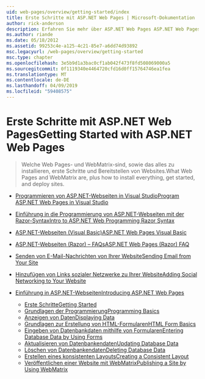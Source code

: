 ```yaml
---
uid: web-pages/overview/getting-started/index
title: Erste Schritte mit ASP.NET Web Pages | Microsoft-Dokumentation
author: rick-anderson
description: Erfahren Sie mehr über ASP.NET Web Pages ASP.NET Web Pages und die neue Razor-Syntax bieten eine schnelle, bedienungsfreundliche und einfache Möglichkeit zum Kombinieren von Servercode mit HTML-t...
ms.author: riande
ms.date: 05/18/2012
ms.assetid: 99253c4e-a125-4c21-85e7-a6dd74d93892
msc.legacyurl: /web-pages/overview/getting-started
msc.type: chapter
ms.openlocfilehash: 3e5b9d1a3bac0cf1ab042f473f8fd508069000a5
ms.sourcegitcommit: 0f1119340e4464720cfd16d0ff15764746ea1fea
ms.translationtype: MT
ms.contentlocale: de-DE
ms.lasthandoff: 04/09/2019
ms.locfileid: "59408575"
---
```

# <a name="getting-started-with-aspnet-web-pages"></a><span data-ttu-id="85b3d-103">Erste Schritte mit ASP.NET Web Pages</span><span class="sxs-lookup"><span data-stu-id="85b3d-103">Getting Started with ASP.NET Web Pages</span></span>

> <span data-ttu-id="85b3d-104">Welche Web Pages- und WebMatrix-sind, sowie das alles zu installieren, erste Schritte und Bereitstellen von Websites.</span><span class="sxs-lookup"><span data-stu-id="85b3d-104">What Web Pages and WebMatrix are, plus how to install everything, get started, and deploy sites.</span></span>


- [<span data-ttu-id="85b3d-105">Programmieren von ASP.NET-Webseiten in Visual Studio</span><span class="sxs-lookup"><span data-stu-id="85b3d-105">Program ASP.NET Web Pages in Visual Studio</span></span>](program-asp-net-web-pages-in-visual-studio.md)
- [<span data-ttu-id="85b3d-106">Einführung in die Programmierung von ASP.NET-Webseiten mit der Razor-Syntax</span><span class="sxs-lookup"><span data-stu-id="85b3d-106">Intro to ASP.NET Web Programming Razor Syntax</span></span>](introducing-razor-syntax-c.md)
- [<span data-ttu-id="85b3d-107">ASP.NET-Webseiten (Visual Basic)</span><span class="sxs-lookup"><span data-stu-id="85b3d-107">ASP.NET Web Pages Visual Basic</span></span>](introducing-razor-syntax-vb.md)
- [<span data-ttu-id="85b3d-108">ASP.NET-Webseiten (Razor) – FAQs</span><span class="sxs-lookup"><span data-stu-id="85b3d-108">ASP.NET Web Pages (Razor) FAQ</span></span>](aspnet-web-pages-razor-faq.md)
- [<span data-ttu-id="85b3d-109">Senden von E-Mail-Nachrichten von Ihrer Website</span><span class="sxs-lookup"><span data-stu-id="85b3d-109">Sending Email from Your Site</span></span>](11-adding-email-to-your-web-site.md)
- [<span data-ttu-id="85b3d-110">Hinzufügen von Links sozialer Netzwerke zu Ihrer Website</span><span class="sxs-lookup"><span data-stu-id="85b3d-110">Adding Social Networking to Your Website</span></span>](13-adding-social-networking-to-your-web-site.md)
- [<span data-ttu-id="85b3d-111">Einführung in ASP.NET-Webseiten</span><span class="sxs-lookup"><span data-stu-id="85b3d-111">Introducing ASP.NET Web Pages</span></span>](introducing-aspnet-web-pages-2/index.md)

    - [<span data-ttu-id="85b3d-112">Erste Schritte</span><span class="sxs-lookup"><span data-stu-id="85b3d-112">Getting Started</span></span>](introducing-aspnet-web-pages-2/getting-started.md)
    - [<span data-ttu-id="85b3d-113">Grundlagen der Programmierung</span><span class="sxs-lookup"><span data-stu-id="85b3d-113">Programming Basics</span></span>](introducing-aspnet-web-pages-2/intro-to-web-pages-programming.md)
    - [<span data-ttu-id="85b3d-114">Anzeigen von Daten</span><span class="sxs-lookup"><span data-stu-id="85b3d-114">Displaying Data</span></span>](introducing-aspnet-web-pages-2/displaying-data.md)
    - [<span data-ttu-id="85b3d-115">Grundlagen zur Erstellung von HTML-Formularen</span><span class="sxs-lookup"><span data-stu-id="85b3d-115">HTML Form Basics</span></span>](introducing-aspnet-web-pages-2/form-basics.md)
    - [<span data-ttu-id="85b3d-116">Eingeben von Datenbankdaten mithilfe von Formularen</span><span class="sxs-lookup"><span data-stu-id="85b3d-116">Entering Database Data by Using Forms</span></span>](introducing-aspnet-web-pages-2/entering-data.md)
    - [<span data-ttu-id="85b3d-117">Aktualisieren von Datenbankendaten</span><span class="sxs-lookup"><span data-stu-id="85b3d-117">Updating Database Data</span></span>](introducing-aspnet-web-pages-2/updating-data.md)
    - [<span data-ttu-id="85b3d-118">Löschen von Datenbankendaten</span><span class="sxs-lookup"><span data-stu-id="85b3d-118">Deleting Database Data</span></span>](introducing-aspnet-web-pages-2/deleting-data.md)
    - [<span data-ttu-id="85b3d-119">Erstellen eines konsistenten Layouts</span><span class="sxs-lookup"><span data-stu-id="85b3d-119">Creating a Consistent Layout</span></span>](introducing-aspnet-web-pages-2/layouts.md)
    - [<span data-ttu-id="85b3d-120">Veröffentlichen einer Website mit WebMatrix</span><span class="sxs-lookup"><span data-stu-id="85b3d-120">Publishing a Site by Using WebMatrix</span></span>](introducing-aspnet-web-pages-2/publishing.md)
